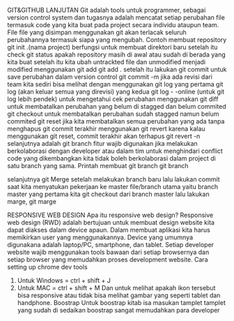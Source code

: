 GIT&GITHUB LANJUTAN 
Git adalah tools untuk programmer, sebagai version control system dan tugasnya adalah mencatat setiap perubahan file termasuk code yang kita buat pada project secara individu ataupun team. File file yang disimpan menggunakan git akan terlacak seluruh perubahannya termasuk siapa yang mengubah.
Contoh membuat repository
git init .(nama project)
berfungsi untuk membuat direktori baru
setelah itu check git status 
apakah repository masih di awal atau sudah di berada yang kita buat
setelah itu kita ubah untrackted file dan unmodified menjadi modified menggunakan git add
git add .
setelah itu lakukan git commit untuk save perubahan dalam version control 
git commit -m
jika ada revisi dari team kita sediri bisa melihat dengan menggunakan git log
yang pertama git log (akan keluar semua yang direvisi)
yang kedua git log - -online (untuk git log lebih pendek)
untuk mengetahui cek perubahan menggunakan 
git diff
untuk membatalkan perubahan yang belum di stagged dan belum commited
git checkout
untuk membatalkan perubahan sudah stagged namun belum commited
git reset
jika kita membatalkan semua perubahan yang ada tanpa menghapus git commit terakhir menggunakan git revert karena kalau menggunakan git reset, commit terakhir akan terhapus
git revert -n <nomor comit>
selanjutnya adalah git branch fitur wajib digunakan jika melakukan berkolaborasi dengan developer atau dalam tim untuk menghindari conflict code yang dikembangkan kita tidak boleh berkolaborasi dalam project di satu branch yang sama. Printah membuat git branch
git branch <nama yang dibuat>

selanjutnya git Merge setelah melakukan branch baru lalu lakukan commit saat kita menyatukan pekerjaan ke master file/branch utama yaitu branch master
yang pertama kita git checkout dari branch master
lalu lakukan marge, git marge <yang kita buat>

RESPONSIVE WEB DESIGN
Apa itu responsive web design? Responsive web design (RWD) adalah bertujuan untuk membuat design website kita dapat diakses dalam device apaun. Dalam membuat aplikasi kita harus memikirkan user yang menggunakannya. Device yang umumnya digunakana adalah laptop/PC, smartphone, dan tablet.
Setiap developer website wajib menggunakan tools bawaan dari setiap browsernya dan setiap browser yang memudahkan proses development website.
Cara setting up chrome dev tools 
1.	Untuk Windows = ctrl + shift + J
2.	Untuk MAC = ctrl + shift + M
Dan untuk melihat apakah ikon tersebut bisa responsive atau tidak bisa melihat gambar yang seperti tablet dan handphone.
Boostrap
Untuk boostrap kitab isa masukan tamplet tamplet yang sudah di sedaikan boostrap sangat memudahkan para developer
